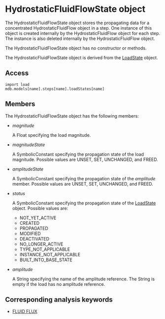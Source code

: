 # HydrostaticFluidFlowState object

The HydrostaticFluidFlowState object stores the propagating data for a concentrated HydrostaticFluidFlow object in a step. One instance of this object is created internally by the HydrostaticFluidFlow object for each step. The instance is also deleted internally by the HydrostaticFluidFlow object.

The HydrostaticFluidFlowState object has no constructor or methods.

The HydrostaticFluidFlowState object is derived from the [LoadState](https://help.3ds.com/2022/english/DSSIMULIA_Established/SIMACAEKERRefMap/simaker-c-loadstatepyc.htm?ContextScope=all) object.

## Access

```
import load
mdb.models[name].steps[name].loadStates[name]
```

## Members

The HydrostaticFluidFlowState object has the following members:

- *magnitude*

  A Float specifying the load magnitude.

- *magnitudeState*

  A SymbolicConstant specifying the propagation state of the load magnitude. Possible values are UNSET, SET, UNCHANGED, and FREED.

- *amplitudeState*

  A SymbolicConstant specifying the propagation state of the *amplitude* member. Possible values are UNSET, SET, UNCHANGED, and FREED.

- *status*

  A SymbolicConstant specifying the propagation state of the [LoadState](https://help.3ds.com/2022/english/DSSIMULIA_Established/SIMACAEKERRefMap/simaker-c-loadstatepyc.htm?ContextScope=all) object. Possible values are:

  - NOT_YET_ACTIVE
  - CREATED
  - PROPAGATED
  - MODIFIED
  - DEACTIVATED
  - NO_LONGER_ACTIVE
  - TYPE_NOT_APPLICABLE
  - INSTANCE_NOT_APPLICABLE
  - BUILT_INTO_BASE_STATE

- *amplitude*

  A String specifying the name of the amplitude reference. The String is empty if the load has no amplitude reference.



## Corresponding analysis keywords

- [FLUID FLUX](https://help.3ds.com/2022/english/DSSIMULIA_Established/SIMACAEKEYRefMap/simakey-r-fluidflux.htm?ContextScope=all#simakey-r-fluidflux)